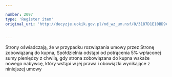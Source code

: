 ```yaml
---

number: 2097
type: 'Register item'
original_uri: 'http://decyzje.uokik.gov.pl/nd_wz_um.nsf/0/3187D1E10BD9AFF0C12577D50040C595?OpenDocument'


---
```


Strony oświadczają, że w przypadku rozwiązania umowy przez Stronę zobowiązaną do kupna, Spółdzielnia odstąpi od potrącenia 5% wpłaconej sumy pieniędzy z chwilą, gdy strona zobowiązana do kupna wskaże nowego nabywcę, który wstąpi w jej prawa i obowiązki wynikające z niniejszej umowy

